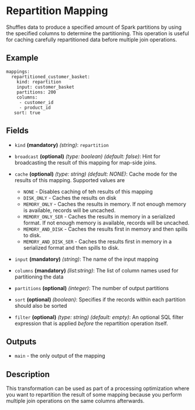 
# Repartition Mapping

Shuffles data to produce a specified amount of Spark partitions by using the specified columns to determine the 
partitioning. This operation is useful for caching carefully repartitioned data before multiple join operations.

## Example
```
mappings:
  repartitioned_customer_basket:
    kind: repartition
    input: customer_basket
    partitions: 200
    columns:
     - customer_id
     - product_id
   sort: true
```

## Fields
* `kind` **(mandatory)** *(string)*: `repartition`

* `broadcast` **(optional)** *(type: boolean)* *(default: false)*: 
Hint for broadcasting the result of this mapping for map-side joins.

* `cache` **(optional)** *(type: string)* *(default: NONE)*:
Cache mode for the results of this mapping. Supported values are
  * `NONE` - Disables caching of teh results of this mapping
  * `DISK_ONLY` - Caches the results on disk
  * `MEMORY_ONLY` - Caches the results in memory. If not enough memory is available, records will be uncached.
  * `MEMORY_ONLY_SER` - Caches the results in memory in a serialized format. If not enough memory is available, records will be uncached.
  * `MEMORY_AND_DISK` - Caches the results first in memory and then spills to disk.
  * `MEMORY_AND_DISK_SER` - Caches the results first in memory in a serialized format and then spills to disk.

* `input` **(mandatory)** *(string)*:
The name of the input mapping

* `columns` **(mandatory)** *(list:string)*:
The list of column names used for partitioning the data

* `partitions` **(optional)** *(integer)*:
The number of output partitions

* `sort` **(optional)** *(boolean)*:
Specifies if the records within each partition should also be sorted

* `filter` **(optional)** *(type: string)* *(default: empty)*:
  An optional SQL filter expression that is applied *before* the repartition operation itself.


## Outputs
* `main` - the only output of the mapping


## Description

This transformation can be used as part of a processing optimization where you want
to repartition the result of some mapping because you perform multiple join operations
on the same columns afterwards.
